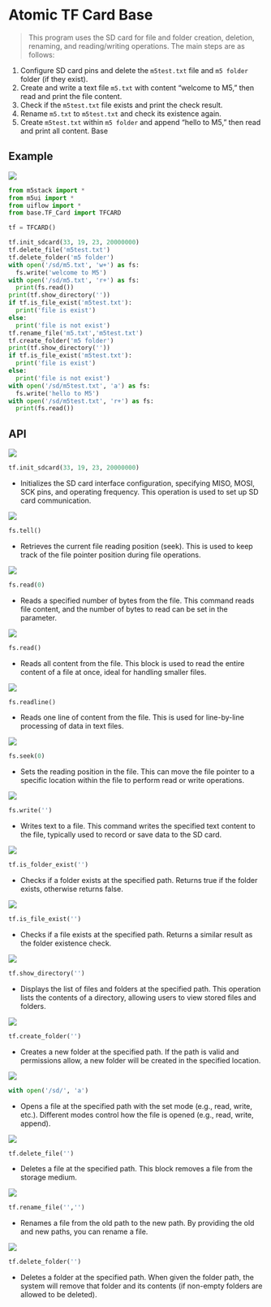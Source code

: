 # Atomic TF Card Base

> This program uses the SD card for file and folder creation, deletion, renaming, and reading/writing operations. The main steps are as follows:
1. Configure SD card pins and delete the `m5test.txt` file and `m5 folder` folder (if they exist).
2. Create and write a text file `m5.txt` with content “welcome to M5,” then read and print the file content.
3. Check if the `m5test.txt` file exists and print the check result.
4. Rename `m5.txt` to `m5test.txt` and check its existence again.
5. Create `m5test.txt` within `m5 folder` and append “hello to M5,” then read and print all content. Base

## Example

<img class="blockly_svg" src="https://m5stack.oss-cn-shenzhen.aliyuncs.com/resource/docs/static/assets/img/uiflow/blockly/atomic_base/tf_card/uiflow_block_atomic_base_tfcard_demo.svg">

```python
from m5stack import *
from m5ui import *
from uiflow import *
from base.TF_Card import TFCARD

tf = TFCARD()

tf.init_sdcard(33, 19, 23, 20000000)
tf.delete_file('m5test.txt')
tf.delete_folder('m5 folder')
with open('/sd/m5.txt', 'w+') as fs:
  fs.write('welcome to M5')
with open('/sd/m5.txt', 'r+') as fs:
  print(fs.read())
print(tf.show_directory(''))
if tf.is_file_exist('m5test.txt'):
  print('file is exist')
else:
  print('file is not exist')
tf.rename_file('m5.txt','m5test.txt')
tf.create_folder('m5 folder')
print(tf.show_directory(''))
if tf.is_file_exist('m5test.txt'):
  print('file is exist')
else:
  print('file is not exist')
with open('/sd/m5test.txt', 'a') as fs:
  fs.write('hello to M5')
with open('/sd/m5test.txt', 'r+') as fs:
  print(fs.read())
```

## API

<img class="blockly_svg" src="https://m5stack.oss-cn-shenzhen.aliyuncs.com/resource/docs/static/assets/img/uiflow/blockly/atomic_base/tf_card/uiflow_block_base_tfcard_init_sdcard.svg">

```python
tf.init_sdcard(33, 19, 23, 20000000)
```

- Initializes the SD card interface configuration, specifying MISO, MOSI, SCK pins, and operating frequency. This operation is used to set up SD card communication.

<img class="blockly_svg" src="https://m5stack.oss-cn-shenzhen.aliyuncs.com/resource/docs/static/assets/img/uiflow/blockly/atomic_base/tf_card/uiflow_block_base_tfcard_file_get_seek.svg">

```python
fs.tell()
```

- Retrieves the current file reading position (seek). This is used to keep track of the file pointer position during file operations.

<img class="blockly_svg" src="https://m5stack.oss-cn-shenzhen.aliyuncs.com/resource/docs/static/assets/img/uiflow/blockly/atomic_base/tf_card/uiflow_block_base_tfcard_file_read.svg">

```python
fs.read(0)
```

- Reads a specified number of bytes from the file. This command reads file content, and the number of bytes to read can be set in the parameter.

<img class="blockly_svg" src="https://m5stack.oss-cn-shenzhen.aliyuncs.com/resource/docs/static/assets/img/uiflow/blockly/atomic_base/tf_card/uiflow_block_base_tfcard_file_read_all.svg">

```python
fs.read()
```

- Reads all content from the file. This block is used to read the entire content of a file at once, ideal for handling smaller files.

<img class="blockly_svg" src="https://m5stack.oss-cn-shenzhen.aliyuncs.com/resource/docs/static/assets/img/uiflow/blockly/atomic_base/tf_card/uiflow_block_base_tfcard_file_read_line.svg">

```python
fs.readline()
```

- Reads one line of content from the file. This is used for line-by-line processing of data in text files.

<img class="blockly_svg" src="https://m5stack.oss-cn-shenzhen.aliyuncs.com/resource/docs/static/assets/img/uiflow/blockly/atomic_base/tf_card/uiflow_block_base_tfcard_file_set_seek.svg">

```python
fs.seek(0)
```

- Sets the reading position in the file. This can move the file pointer to a specific location within the file to perform read or write operations.

<img class="blockly_svg" src="https://m5stack.oss-cn-shenzhen.aliyuncs.com/resource/docs/static/assets/img/uiflow/blockly/atomic_base/tf_card/uiflow_block_base_tfcard_file_write.svg">

```python
fs.write('')
```

- Writes text to a file. This command writes the specified text content to the file, typically used to record or save data to the SD card.

<img class="blockly_svg" src="https://m5stack.oss-cn-shenzhen.aliyuncs.com/resource/docs/static/assets/img/uiflow/blockly/atomic_base/tf_card/uiflow_block_base_tfcard_isdirectory.svg">

```python
tf.is_folder_exist('')
```

- Checks if a folder exists at the specified path. Returns true if the folder exists, otherwise returns false.

<img class="blockly_svg" src="https://m5stack.oss-cn-shenzhen.aliyuncs.com/resource/docs/static/assets/img/uiflow/blockly/atomic_base/tf_card/uiflow_block_base_tfcard_isfile.svg">

```python
tf.is_file_exist('')
```

- Checks if a file exists at the specified path. Returns a similar result as the folder existence check.

<img class="blockly_svg" src="https://m5stack.oss-cn-shenzhen.aliyuncs.com/resource/docs/static/assets/img/uiflow/blockly/atomic_base/tf_card/uiflow_block_base_tfcard_listdir.svg">

```python
tf.show_directory('')
```

- Displays the list of files and folders at the specified path. This operation lists the contents of a directory, allowing users to view stored files and folders.

<img class="blockly_svg" src="https://m5stack.oss-cn-shenzhen.aliyuncs.com/resource/docs/static/assets/img/uiflow/blockly/atomic_base/tf_card/uiflow_block_base_tfcard_mkdir.svg">

```python
tf.create_folder('')
```

- Creates a new folder at the specified path. If the path is valid and permissions allow, a new folder will be created in the specified location.

<img class="blockly_svg" src="https://m5stack.oss-cn-shenzhen.aliyuncs.com/resource/docs/static/assets/img/uiflow/blockly/atomic_base/tf_card/uiflow_block_base_tfcard_open_tfcard_file.svg">

```python
with open('/sd/', 'a')
```

- Opens a file at the specified path with the set mode (e.g., read, write, etc.). Different modes control how the file is opened (e.g., read, write, append).

<img class="blockly_svg" src="https://m5stack.oss-cn-shenzhen.aliyuncs.com/resource/docs/static/assets/img/uiflow/blockly/atomic_base/tf_card/uiflow_block_base_tfcard_remove.svg">

```python
tf.delete_file('')
```

- Deletes a file at the specified path. This block removes a file from the storage medium.

<img class="blockly_svg" src="https://m5stack.oss-cn-shenzhen.aliyuncs.com/resource/docs/static/assets/img/uiflow/blockly/atomic_base/tf_card/uiflow_block_base_tfcard_rename.svg">

```python
tf.rename_file('','')
```

- Renames a file from the old path to the new path. By providing the old and new paths, you can rename a file.

<img class="blockly_svg" src="https://m5stack.oss-cn-shenzhen.aliyuncs.com/resource/docs/static/assets/img/uiflow/blockly/atomic_base/tf_card/uiflow_block_base_tfcard_rmdir.svg">

```python
tf.delete_folder('')
```

- Deletes a folder at the specified path. When given the folder path, the system will remove that folder and its contents (if non-empty folders are allowed to be deleted).